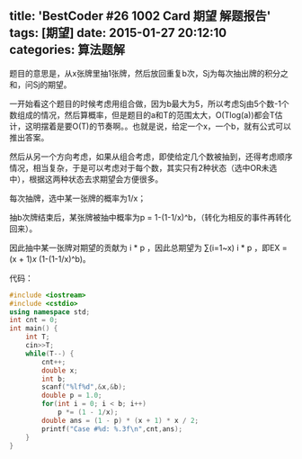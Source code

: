 title: 'BestCoder #26 1002 Card  期望 解题报告'
tags: [期望]
date: 2015-01-27 20:12:10
categories: 算法题解
---

题目的意思是，从x张牌里抽1张牌，然后放回重复b次，Sj为每次抽出牌的积分之和，问Sj的期望。

一开始看这个题目的时候考虑用组合做，因为b最大为5，所以考虑Sj由5个数-1个数组成的情况，然后算概率，但是题目的a和T的范围太大，O(Tlog(a))都会T估计，这明摆着是要O(T)的节奏啊。。也就是说，给定一个x，一个b，就有公式可以推出答案。

然后从另一个方向考虑，如果从组合考虑，即使给定几个数被抽到，还得考虑顺序情况，相当复杂，于是可以考虑对于每个数，其实只有2种状态（选中OR未选中），根据这两种状态去求期望会方便很多。

每次抽牌，选中某一张牌的概率为1/x；

抽b次牌结束后，某张牌被抽中概率为p = 1-(1-1/x)^b，（转化为相反的事件再转化回来）。

因此抽中某一张牌对期望的贡献为 i * p ，因此总期望为 ∑(i=1~x) i * p ，即EX = (x + 1)*x* (1-(1-1/x)^b)。

<!--more-->

代码：

```cpp
#include <iostream>  
#include <cstdio> 
using namespace std;  
int cnt = 0;  
int main() {  
    int T;  
    cin>>T;  
    while(T--) {  
        cnt++;  
        double x;  
        int b;  
        scanf("%lf%d",&x,&b);  
        double p = 1.0;  
        for(int i = 0; i < b; i++)  
            p *= (1 - 1/x);  
        double ans = (1 - p) * (x + 1) * x / 2;  
        printf("Case #%d: %.3f\n",cnt,ans);  
    }  
}
```